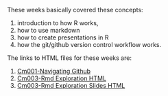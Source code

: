 These weeks basically covered these concepts:
1. introduction to how R works,  
2. how to use markdown
3. how to create presentations in R
4. how the git/github version control workflow works.

The links to HTML files for these weeks are:
1. [Cm001-Navigating Github](https://almas2019.github.io/STAT545-participation/Weeks_1_and_2/navigating_github.html)
2. [Cm003-Rmd Exploration HTML](https://almas2019.github.io/STAT545-participation/Weeks_1_and_2/rmd_exploration.html) 
3. [Cm003-Rmd Exploration Slides HTML](https://almas2019.github.io/STAT545-participation/Weeks_1_and_2/rmd_exploration-slides.html)
